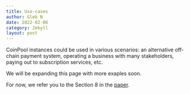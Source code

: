 ```yaml
---
title: Use-cases
author: Gleb N
date: 2022-02-06
category: Jekyll
layout: post
---
```


CoinPool instances could be used in various scenarios: an alternative off-chain payment system,
operating a business with many stakeholders, paying out to subscription services, etc.

We will be expanding this page with more exaples soon.

For now, we refer you to the Section 8 in the [paper](https://coinpool.dev/).